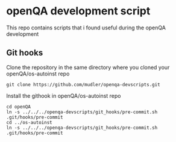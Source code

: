 # openQA development script

This repo contains scripts that i found useful during the openQA development

## Git hooks
Clone the repository in the same directory where you cloned your openQA/os-autoinst repo

    git clone https://github.com/mudler/openqa-devscripts.git

Install the githook in openQA/os-autoinst repo

    cd openQA
    ln -s ../../../openqa-devscripts/git_hooks/pre-commit.sh .git/hooks/pre-commit
    cd ../os-autoinst
    ln -s ../../../openqa-devscripts/git_hooks/pre-commit.sh .git/hooks/pre-commit
